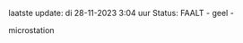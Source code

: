 laatste update: 
di 28-11-2023  3:04   uur 
Status: FAALT - geel - 
<div class="service Y">microstation</div>